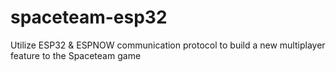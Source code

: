 # spaceteam-esp32
Utilize ESP32 &amp; ESPNOW communication protocol to build a new multiplayer feature to the Spaceteam game
